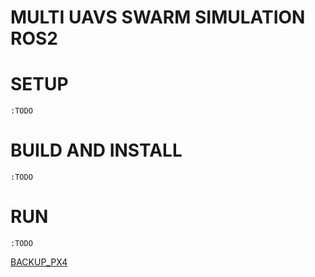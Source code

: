 #  MULTI UAVS SWARM SIMULATION ROS2

# SETUP

    :TODO

# BUILD AND INSTALL 

    :TODO

# RUN 

    :TODO

[BACKUP_PX4](https://drive.google.com/file/d/1RwTuhziePmzgBYGuAjd_7yp68xEzyOX0/view?usp=drive_link)